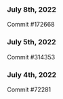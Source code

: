 ### July 8th, 2022

Commit #172668

### July 5th, 2022

Commit #314353


### July 4th, 2022

Commit #72281
